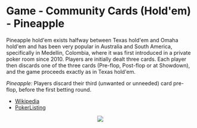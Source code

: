 # Game - Community Cards (Hold'em) - Pineapple

Pineapple hold'em exists halfway between Texas hold'em and Omaha hold'em and has been very popular in Australia and South America, specifically in Medellin, Colombia, where it was first introduced in a private poker room since 2010. Players are initially dealt three cards. Each player then discards one of the three cards (Pre-flop, Post-flop or at Showdown), and the game proceeds exactly as in Texas hold'em.

*Pineapple:* Players discard their third (unwanted or unneeded) card pre-flop, before the first betting round.

 * [Wikipedia](https://en.wikipedia.org/wiki/Community_card_poker#Pineapple)
 * [PokerListing](http://www.pokerlistings.com/pineapple-rules-complete-rules-strategy-for-crazy-pineapple-poker)

<p align=center><img src="https://github.com/Ericmas001/BluffinMuffin.Protocol/blob/main/Documentation/Activities/Protocol.Game.Variant.Holdem.Pineapple.png"></p>
